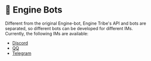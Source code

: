 # 🤖 Engine Bots

Different from the original Engine-bot, Engine Tribe's API and bots are separated, so different bots can be developed for different IMs.  
Currently, the following IMs are available:
- [Discord](/bots/discord.md)
- [QQ](/bots/qq.md)
- [Telegram](/bots/telegram.md)